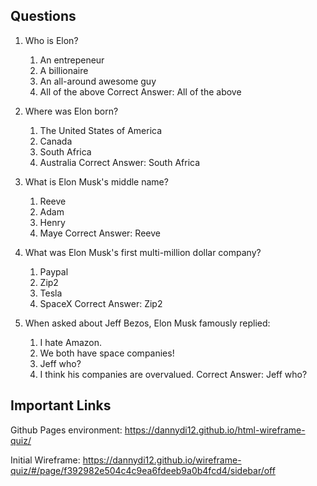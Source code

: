 ## Questions

1) Who is Elon?
    1) An entrepeneur
    2) A billionaire
    3) An all-around awesome guy
    4) All of the above
    Correct Answer: All of the above

2) Where was Elon born?
    1) The United States of America
    2) Canada
    3) South Africa
    4) Australia
    Correct Answer: South Africa

3) What is Elon Musk's middle name?
    1) Reeve
    2) Adam
    3) Henry
    4) Maye
    Correct Answer: Reeve

4) What was Elon Musk's first multi-million dollar company?
    1) Paypal
    2) Zip2
    3) Tesla
    4) SpaceX
    Correct Answer: Zip2

5) When asked about Jeff Bezos, Elon Musk famously replied:
    1) I hate Amazon.
    2) We both have space companies!
    3) Jeff who?
    4) I think his companies are overvalued.
    Correct Answer: Jeff who?

## Important Links

Github Pages environment: https://dannydi12.github.io/html-wireframe-quiz/

Initial Wireframe: https://dannydi12.github.io/wireframe-quiz/#/page/f392982e504c4c9ea6fdeeb9a0b4fcd4/sidebar/off
